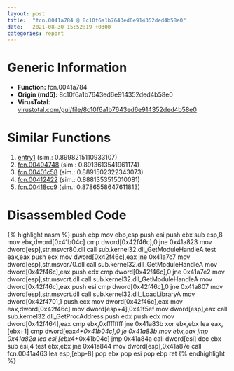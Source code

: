 ```yaml
---
layout: post
title:  "fcn.0041a784 @ 8c10f6a1b7643ed6e914352ded4b58e0"
date:   2021-08-30 15:52:19 +0300
categories: report
---
```


# Generic Information
- **Function:** fcn.0041a784
- **Origin (md5):** 8c10f6a1b7643ed6e914352ded4b58e0
- **VirusTotal:** [virustotal.com/gui/file/8c10f6a1b7643ed6e914352ded4b58e0][virustotal_ref]



# Similar Functions

1. [entry1][similar_1_ref] (sim.: 0.8998215110933107)
2. [fcn.00404748][similar_2_ref] (sim.: 0.8913613541961174)
3. [fcn.00401c58][similar_3_ref] (sim.: 0.8891502322343073)
4. [fcn.00412422][similar_4_ref] (sim.: 0.8881353515010081)
5. [fcn.00418cc9][similar_5_ref] (sim.: 0.8786558647611813)


# Disassembled Code

{% highlight nasm %}
push ebp
mov ebp,esp
push esi
push ebx
sub esp,8
mov ebx,dword[0x41b04c]
cmp dword[0x42f46c],0
jne 0x41a823
mov dword[esp],str.msvcr80.dll
call sub.kernel32.dll_GetModuleHandleA
test eax,eax
push ecx
mov dword[0x42f46c],eax
jne 0x41a7c7
mov dword[esp],str.msvcr70.dll
call sub.kernel32.dll_GetModuleHandleA
mov dword[0x42f46c],eax
push edx
cmp dword[0x42f46c],0
jne 0x41a7e2
mov dword[esp],str.msvcrt.dll
call sub.kernel32.dll_GetModuleHandleA
mov dword[0x42f46c],eax
push esi
cmp dword[0x42f46c],0
jne 0x41a807
mov dword[esp],str.msvcrt.dll
call sub.kernel32.dll_LoadLibraryA
mov dword[0x42f470],1
push ecx
mov dword[0x42f46c],eax
mov eax,dword[0x42f46c]
mov dword[esp+4],0x41f5ef
mov dword[esp],eax
call sub.kernel32.dll_GetProcAddress
push edx
push edx
mov dword[0x42f464],eax
cmp ebx,0xffffffff
jne 0x41a83b
xor ebx,ebx
lea eax,[ebx+1]
cmp dword[eax*4+0x41b04c],0
je 0x41a83b
mov ebx,eax
jmp 0x41a82a
lea esi,[ebx*4+0x41b04c]
jmp 0x41a84a
call dword[esi]
dec ebx
sub esi,4
test ebx,ebx
jne 0x41a844
mov dword[esp],0x41a87e
call fcn.0041a463
lea esp,[ebp-8]
pop ebx
pop esi
pop ebp
ret 
{% endhighlight %}


[similar_1_ref]: /report/entry1@8c10f6a1b7643ed6e914352ded4b58e0
[similar_2_ref]: /report/fcn.00404748@f616ef24fa8f527114071d9f6d523e5d
[similar_3_ref]: /report/fcn.00401c58@799ea8d6698cf889f1eb7e76fbecd6be
[similar_4_ref]: /report/fcn.00412422@8c10f6a1b7643ed6e914352ded4b58e0
[similar_5_ref]: /report/fcn.00418cc9@8c10f6a1b7643ed6e914352ded4b58e0
[virustotal_ref]: https://www.virustotal.com/gui/file/8c10f6a1b7643ed6e914352ded4b58e0